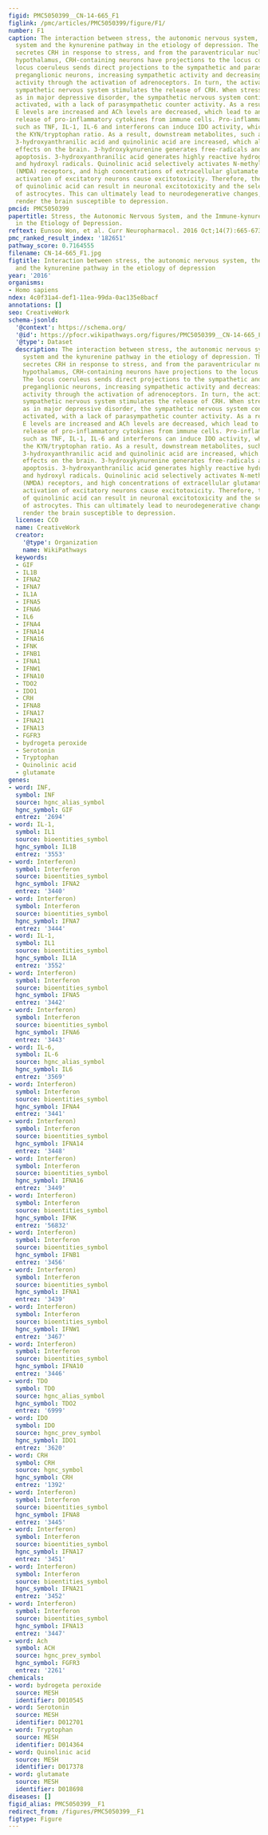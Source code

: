 ```yaml
---
figid: PMC5050399__CN-14-665_F1
figlink: /pmc/articles/PMC5050399/figure/F1/
number: F1
caption: The interaction between stress, the autonomic nervous system, the immune
  system and the kynurenine pathway in the etiology of depression. The hypothalamus
  secretes CRH in response to stress, and from the paraventricular nucleus of the
  hypothalamus, CRH-containing neurons have projections to the locus coeruleus. The
  locus coeruleus sends direct projections to the sympathetic and parasympathetic
  preganglionic neurons, increasing sympathetic activity and decreasing parasympathetic
  activity through the activation of adrenoceptors. In turn, the activation of the
  sympathetic nervous system stimulates the release of CRH. When stress is prolonged,
  as in major depressive disorder, the sympathetic nervous system continues to be
  activated, with a lack of parasympathetic counter activity. As a result, NE and
  E levels are increased and ACh levels are decreased, which lead to an increased
  release of pro-inflammatory cytokines from immune cells. Pro-inflammatory cytokines,
  such as TNF, IL-1, IL-6 and interferons can induce IDO activity, which increases
  the KYN/tryptophan ratio. As a result, downstream metabolites, such as 3-hydroxykynurenine,
  3-hydroxyanthranilic acid and quinolinic acid are increased, which all have neurotoxic
  effects on the brain. 3-hydroxykynurenine generates free-radicals and causes neuronal
  apoptosis. 3-hydroxyanthranilic acid generates highly reactive hydrogen peroxide
  and hydroxyl radicals. Quinolinic acid selectively activates N-methyl-d-aspartate
  (NMDA) receptors, and high concentrations of extracellular glutamate and persistent
  activation of excitatory neurons cause excitotoxicity. Therefore, the accumulation
  of quinolinic acid can result in neuronal excitotoxicity and the selective apoptosis
  of astrocytes. This can ultimately lead to neurodegenerative changes, which may
  render the brain susceptible to depression.
pmcid: PMC5050399
papertitle: Stress, the Autonomic Nervous System, and the Immune-kynurenine Pathway
  in the Etiology of Depression.
reftext: Eunsoo Won, et al. Curr Neuropharmacol. 2016 Oct;14(7):665-673.
pmc_ranked_result_index: '182651'
pathway_score: 0.7164555
filename: CN-14-665_F1.jpg
figtitle: Interaction between stress, the autonomic nervous system, the immune system
  and the kynurenine pathway in the etiology of depression
year: '2016'
organisms:
- Homo sapiens
ndex: 4c0f31a4-def1-11ea-99da-0ac135e8bacf
annotations: []
seo: CreativeWork
schema-jsonld:
  '@context': https://schema.org/
  '@id': https://pfocr.wikipathways.org/figures/PMC5050399__CN-14-665_F1.html
  '@type': Dataset
  description: The interaction between stress, the autonomic nervous system, the immune
    system and the kynurenine pathway in the etiology of depression. The hypothalamus
    secretes CRH in response to stress, and from the paraventricular nucleus of the
    hypothalamus, CRH-containing neurons have projections to the locus coeruleus.
    The locus coeruleus sends direct projections to the sympathetic and parasympathetic
    preganglionic neurons, increasing sympathetic activity and decreasing parasympathetic
    activity through the activation of adrenoceptors. In turn, the activation of the
    sympathetic nervous system stimulates the release of CRH. When stress is prolonged,
    as in major depressive disorder, the sympathetic nervous system continues to be
    activated, with a lack of parasympathetic counter activity. As a result, NE and
    E levels are increased and ACh levels are decreased, which lead to an increased
    release of pro-inflammatory cytokines from immune cells. Pro-inflammatory cytokines,
    such as TNF, IL-1, IL-6 and interferons can induce IDO activity, which increases
    the KYN/tryptophan ratio. As a result, downstream metabolites, such as 3-hydroxykynurenine,
    3-hydroxyanthranilic acid and quinolinic acid are increased, which all have neurotoxic
    effects on the brain. 3-hydroxykynurenine generates free-radicals and causes neuronal
    apoptosis. 3-hydroxyanthranilic acid generates highly reactive hydrogen peroxide
    and hydroxyl radicals. Quinolinic acid selectively activates N-methyl-d-aspartate
    (NMDA) receptors, and high concentrations of extracellular glutamate and persistent
    activation of excitatory neurons cause excitotoxicity. Therefore, the accumulation
    of quinolinic acid can result in neuronal excitotoxicity and the selective apoptosis
    of astrocytes. This can ultimately lead to neurodegenerative changes, which may
    render the brain susceptible to depression.
  license: CC0
  name: CreativeWork
  creator:
    '@type': Organization
    name: WikiPathways
  keywords:
  - GIF
  - IL1B
  - IFNA2
  - IFNA7
  - IL1A
  - IFNA5
  - IFNA6
  - IL6
  - IFNA4
  - IFNA14
  - IFNA16
  - IFNK
  - IFNB1
  - IFNA1
  - IFNW1
  - IFNA10
  - TDO2
  - IDO1
  - CRH
  - IFNA8
  - IFNA17
  - IFNA21
  - IFNA13
  - FGFR3
  - bydrogeta peroxide
  - Serotonin
  - Tryptophan
  - Quinolinic acid
  - glutamate
genes:
- word: INF,
  symbol: INF
  source: hgnc_alias_symbol
  hgnc_symbol: GIF
  entrez: '2694'
- word: IL-1,
  symbol: IL1
  source: bioentities_symbol
  hgnc_symbol: IL1B
  entrez: '3553'
- word: Interferon)
  symbol: Interferon
  source: bioentities_symbol
  hgnc_symbol: IFNA2
  entrez: '3440'
- word: Interferon)
  symbol: Interferon
  source: bioentities_symbol
  hgnc_symbol: IFNA7
  entrez: '3444'
- word: IL-1,
  symbol: IL1
  source: bioentities_symbol
  hgnc_symbol: IL1A
  entrez: '3552'
- word: Interferon)
  symbol: Interferon
  source: bioentities_symbol
  hgnc_symbol: IFNA5
  entrez: '3442'
- word: Interferon)
  symbol: Interferon
  source: bioentities_symbol
  hgnc_symbol: IFNA6
  entrez: '3443'
- word: IL-6,
  symbol: IL-6
  source: hgnc_alias_symbol
  hgnc_symbol: IL6
  entrez: '3569'
- word: Interferon)
  symbol: Interferon
  source: bioentities_symbol
  hgnc_symbol: IFNA4
  entrez: '3441'
- word: Interferon)
  symbol: Interferon
  source: bioentities_symbol
  hgnc_symbol: IFNA14
  entrez: '3448'
- word: Interferon)
  symbol: Interferon
  source: bioentities_symbol
  hgnc_symbol: IFNA16
  entrez: '3449'
- word: Interferon)
  symbol: Interferon
  source: bioentities_symbol
  hgnc_symbol: IFNK
  entrez: '56832'
- word: Interferon)
  symbol: Interferon
  source: bioentities_symbol
  hgnc_symbol: IFNB1
  entrez: '3456'
- word: Interferon)
  symbol: Interferon
  source: bioentities_symbol
  hgnc_symbol: IFNA1
  entrez: '3439'
- word: Interferon)
  symbol: Interferon
  source: bioentities_symbol
  hgnc_symbol: IFNW1
  entrez: '3467'
- word: Interferon)
  symbol: Interferon
  source: bioentities_symbol
  hgnc_symbol: IFNA10
  entrez: '3446'
- word: TDO
  symbol: TDO
  source: hgnc_alias_symbol
  hgnc_symbol: TDO2
  entrez: '6999'
- word: IDO
  symbol: IDO
  source: hgnc_prev_symbol
  hgnc_symbol: IDO1
  entrez: '3620'
- word: CRH
  symbol: CRH
  source: hgnc_symbol
  hgnc_symbol: CRH
  entrez: '1392'
- word: Interferon)
  symbol: Interferon
  source: bioentities_symbol
  hgnc_symbol: IFNA8
  entrez: '3445'
- word: Interferon)
  symbol: Interferon
  source: bioentities_symbol
  hgnc_symbol: IFNA17
  entrez: '3451'
- word: Interferon)
  symbol: Interferon
  source: bioentities_symbol
  hgnc_symbol: IFNA21
  entrez: '3452'
- word: Interferon)
  symbol: Interferon
  source: bioentities_symbol
  hgnc_symbol: IFNA13
  entrez: '3447'
- word: Ach
  symbol: ACH
  source: hgnc_prev_symbol
  hgnc_symbol: FGFR3
  entrez: '2261'
chemicals:
- word: bydrogeta peroxide
  source: MESH
  identifier: D010545
- word: Serotonin
  source: MESH
  identifier: D012701
- word: Tryptophan
  source: MESH
  identifier: D014364
- word: Quinolinic acid
  source: MESH
  identifier: D017378
- word: glutamate
  source: MESH
  identifier: D018698
diseases: []
figid_alias: PMC5050399__F1
redirect_from: /figures/PMC5050399__F1
figtype: Figure
---
```

